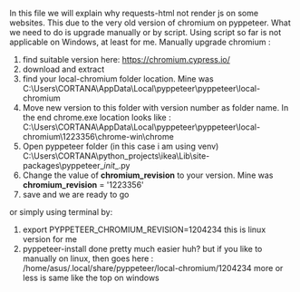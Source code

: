 In this file we will explain why requests-html not render js on some websites.
This due to the very old version of chromium on pyppeteer.
What we need to do is upgrade manually or by script.
Using script so far is not applicable on Windows, at least for me.
Manually upgrade chromium :
1. find suitable version here: https://chromium.cypress.io/
2. download and extract
3. find your local-chromium folder location. Mine was C:\Users\CORTANA\AppData\Local\pyppeteer\pyppeteer\local-chromium
4. Move new version to this folder with version number as folder name. In the end chrome.exe location looks like : C:\Users\CORTANA\AppData\Local\pyppeteer\pyppeteer\local-chromium\1223356\chrome-win\chrome
5. Open pyppeteer folder (in this case i am using venv) C:\Users\CORTANA\python_projects\ikea\Lib\site-packages\pyppeteer\__init__.py
6. Change the value of __chromium_revision__ to your version. Mine was __chromium_revision__ = '1223356'
7. save and we are ready to go

or simply using terminal by:
1. export PYPPETEER_CHROMIUM_REVISION=1204234
this is linux version for me
2. pyppeteer-install
done
pretty much easier huh?
but if you like to manually on linux, then goes here :
/home/asus/.local/share/pyppeteer/local-chromium/1204234
more or less is same like the top on windows